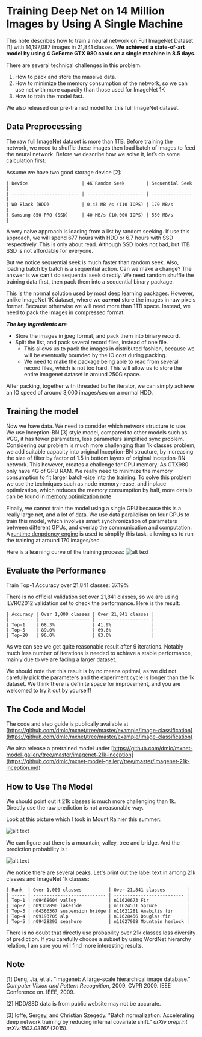 
# Training Deep Net on 14 Million Images by Using A Single Machine

This note describes how to train a neural network on Full ImageNet Dataset [1] with 14,197,087 images in 21,841 classes. **We achieved a state-of-art model by using 4 GeForce GTX 980 cards on a single machine in 8.5 days.**

There are several technical challenges in this problem.
1. How to pack and store the massive data.
2. How to minimize the memory consumption of the network, so we can use net with more capacity than those used for ImageNet 1K
3. How to train the model fast.

We also released our pre-trained model for this full ImageNet dataset.

## Data Preprocessing
The raw full ImageNet dataset is more than 1TB. Before training the network, we need to shuffle these images then load batch of images to feed the neural network. Before we describe how we solve it, let’s do some calculation first:

Assume we have two good storage device [2]:

```
| Device                    | 4K Random Seek        | Sequential Seek |
| ------------------------- | --------------------- | --------------- |
| WD Black (HDD)            | 0.43 MB /s (110 IOPS) | 170 MB/s        |
| Samsung 850 PRO (SSD)     | 40 MB/s (10,000 IOPS) | 550 MB/s        |
```

A very naive approach is loading from a list by random seeking. If use this approach, we will spend 677 hours with HDD or 6.7 hours with SSD respectively. This is only about read. Although SSD looks not bad, but 1TB SSD is not affordable for everyone.

But we notice sequential seek is much faster than random seek. Also, loading batch by batch is a sequential action. Can we make a change? The answer is we can't do sequential seek directly. We need random shuffle the training data first, then pack them into a sequential binary package.

This is the normal solution used by most deep learning packages. However, unlike ImageNet 1K dataset, where we ***cannot*** store the images in raw pixels format.  Because otherwise we will need more than 1TB space. Instead, we need to pack the images in compressed format.

***The key ingredients are***
- Store the images in jpeg format, and pack them into binary record.
- Split the list, and pack several record files, instead of one file.
   - This allows us to pack the images in distributed fashion, because we will be eventually bounded by the IO cost during packing.
   - We need to make the package being able to read from several record files, which is not too hard.
This will allow us to store the entire imagenet dataset in around 250G space.

After packing, together with threaded buffer iterator, we can simply achieve an IO speed of around 3,000 images/sec on a normal HDD.

## Training the model


Now we have data. We need to consider which network structure to use. We use Inception-BN [3] style model, compared to other models such as VGG, it has fewer parameters, less parameters simplified sync problem. Considering our problem is much more challenging than 1k classes problem, we add suitable capacity into original Inception-BN structure, by increasing the size of filter by factor of 1.5 in bottom layers of original Inception-BN network.
This however, creates a challenge for GPU memory. As GTX980 only have 4G of GPU RAM. We really need to minimize the memory consumption to fit larger batch-size into the training. To solve this problem we use the techniques such as node memory reuse, and inplace optimization, which reduces the memory consumption by half, more details can be found in  [memory optimization note](http://mxnet.readthedocs.org/en/latest/developer-guide/note_memory.html)

Finally, we cannot train the model using a single GPU because this is a really large net, and a lot of data. We use data parallelism on four GPUs to train this model, which involves smart synchronization of parameters between different GPUs, and overlap the communication and computation. A [runtime denpdency engine](https://mxnet.readthedocs.org/en/latest/developer-guide/note_engine.html) is used to simplify this task, allowing us to run the training at around 170 images/sec.

Here is a learning curve of the training process:
![alt text](https://raw.githubusercontent.com/dmlc/web-data/master/mxnet/imagenet_full/curve.png "Learning Curve")

## Evaluate the Performance
Train Top-1 Accuracy over 21,841 classes: 37.19%

There is no official validation set over 21,841 classes, so we are using ILVRC2012 validation set to check the performance. Here is the result:

```
| Accuracy | Over 1,000 classes | Over 21,841 classes |
| -------- | ------------------ | ------------------- |
| Top-1    | 68.3%              | 41.9%               |
| Top-5    | 89.0%              | 69.6%               |
| Top=20   | 96.0%              | 83.6%               |
```

As we can see we get quite reasonable result after 9 iterations. Notably much less number of iterations is needed to achieve a stable performance, mainly due to we are facing a larger dataset.

We should note that this result is by no means optimal, as we did not carefully pick the parameters and the experiment cycle is longer than the 1k dataset. We think there is definite space for improvement, and you are welcomed to try it out by yourself!


## The Code and Model
The code and step guide is publically available at [https://github.com/dmlc/mxnet/tree/master/example/image-classification](https://github.com/dmlc/mxnet/tree/master/example/image-classification)

We also release a pretrained model under [https://github.com/dmlc/mxnet-model-gallery/tree/master/imagenet-21k-inception](https://github.com/dmlc/mxnet-model-gallery/tree/master/imagenet-21k-inception.md)

## How to Use The Model
We should point out it 21k classes is much more challenging than 1k. Directly use the raw prediction is not a reasonable way.

Look at this picture which I took in Mount Rainier this summer:

![alt text](https://raw.githubusercontent.com/dmlc/web-data/master/mxnet/imagenet_full/rainier.png "Mount Rainer")

We can figure out there is a mountain, valley, tree and bridge. And the prediction probability is :

![alt text](https://raw.githubusercontent.com/dmlc/web-data/master/mxnet/imagenet_full/prob.png "Probability")

We notice there are several peaks. Let's print out the label text in among 21k classes and ImageNet 1k classes:

```
| Rank  | Over 1,000 classes          | Over 21,841 classes        |
| ----- | --------------------------- | -------------------------- |
| Top-1 | n09468604 valley            | n11620673 Fir              |
| Top-2 | n09332890 lakeside          | n11624531 Spruce           |
| Top-3 | n04366367 suspension bridge | n11621281 Amabilis fir     |
| Top-4 | n09193705 alp               | n11628456 Douglas fir      |
| Top-5 | n09428293 seashore          | n11627908 Mountain hemlock |
```

There is no doubt that directly use probability over 21k classes loss diversity of prediction. If you carefully choose a subset by using WordNet hierarchy relation, I am sure you will find more interesting results.

## Note
[1] Deng, Jia, et al. "Imagenet: A large-scale hierarchical image database." *Computer Vision and Pattern Recognition*, 2009. CVPR 2009. IEEE Conference on. IEEE, 2009.

[2] HDD/SSD data is from public website may not be accurate.

[3] Ioffe, Sergey, and Christian Szegedy. "Batch normalization: Accelerating deep network training by reducing internal covariate shift." *arXiv preprint arXiv:1502.03167* (2015).